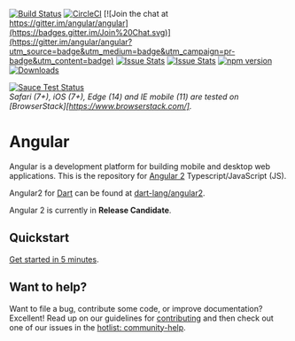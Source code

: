 [![Build Status](https://travis-ci.org/angular/angular.svg?branch=master)](https://travis-ci.org/angular/angular)
[![CircleCI](https://circleci.com/gh/angular/angular/tree/master.svg?style=shield)](https://circleci.com/gh/angular/angular/tree/master)
[![Join the chat at https://gitter.im/angular/angular](https://badges.gitter.im/Join%20Chat.svg)](https://gitter.im/angular/angular?utm_source=badge&utm_medium=badge&utm_campaign=pr-badge&utm_content=badge)
[![Issue Stats](http://issuestats.com/github/angular/angular/badge/pr?style=flat)](http://issuestats.com/github/angular/angular)
[![Issue Stats](http://issuestats.com/github/angular/angular/badge/issue?style=flat)](http://issuestats.com/github/angular/angular)
[![npm version](https://badge.fury.io/js/%40angular%2Fcore.svg)](https://badge.fury.io/js/%40angular%2Fcore)
[![Downloads](http://img.shields.io/npm/dm/angular2.svg)](https://npmjs.org/package/angular2)

[![Sauce Test Status](https://saucelabs.com/browser-matrix/angular2-ci.svg?rc6)](https://saucelabs.com/u/angular2-ci)  
*Safari (7+), iOS (7+), Edge (14) and IE mobile (11) are tested on [BrowserStack][https://www.browserstack.com/].*

Angular
=========

Angular is a development platform for building mobile and desktop web applications. This is the
repository for [Angular 2][ng2] Typescript/JavaScript (JS).
 
Angular2 for [Dart][dart] can be found at [dart-lang/angular2][ng2dart].

Angular 2 is currently in **Release Candidate**.

## Quickstart

[Get started in 5 minutes][quickstart].


## Want to help?

Want to file a bug, contribute some code, or improve documentation? Excellent! Read up on our
guidelines for [contributing][contributing] and then check out one of our issues in the [hotlist: community-help](https://github.com/angular/angular/labels/hotlist%3A%20community-help).


[contributing]: http://github.com/angular/angular/blob/master/CONTRIBUTING.md
[dart]: http://www.dartlang.org
[dartium]: http://www.dartlang.org/tools/dartium
[quickstart]: https://angular.io/docs/ts/latest/quickstart.html
[ng2]: http://angular.io
[ngDart]: http://angulardart.org
[ngJS]: http://angularjs.org
[ng2dart]: https://github.com/dart-lang/angular2
